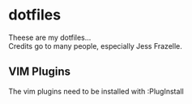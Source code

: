 # dotfiles
Theese are my dotfiles...  
Credits go to many people, especially Jess Frazelle.

## VIM Plugins
The vim plugins need to be installed with :PlugInstall
